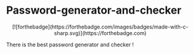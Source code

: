 # Password-generator-and-checker
<div align="center">
  [![forthebadge](https://forthebadge.com/images/badges/made-with-c-sharp.svg)](https://forthebadge.com)
</div>
<p>There is the best password generator and checker !</p>

